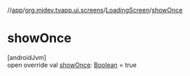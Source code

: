 //[app](../../../index.md)/[org.mjdev.tvapp.ui.screens](../index.md)/[LoadingScreen](index.md)/[showOnce](show-once.md)

# showOnce

[androidJvm]\
open override val [showOnce](show-once.md): [Boolean](https://kotlinlang.org/api/latest/jvm/stdlib/kotlin/-boolean/index.html) = true
